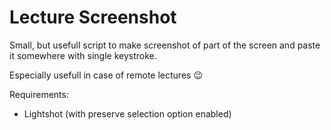 # Lecture Screenshot
Small, but usefull script to make screenshot of part of the screen and paste it somewhere with single keystroke.

Especially usefull in case of remote lectures 😉

Requirements:
- Lightshot (with preserve selection option enabled)
